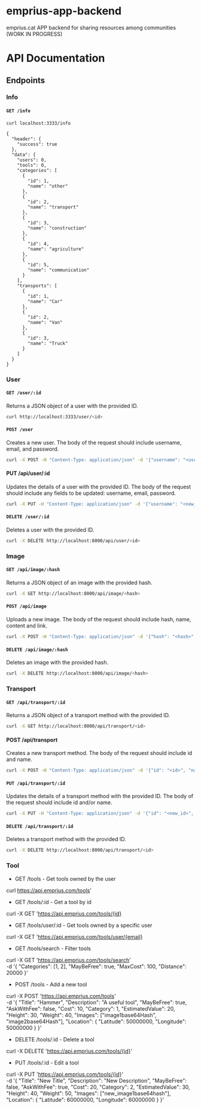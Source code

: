 # emprius-app-backend

emprius.cat APP backend for sharing resources among communities (WORK IN PROGRESS)



# API Documentation

## Endpoints

### Info

#### `GET /info`

`curl localhost:3333/info`

```
{
  "header": {
    "success": true
  },
  "data": {
    "users": 0,
    "tools": 0,
    "categories": [
      {
        "id": 1,
        "name": "other"
      },
      {
        "id": 2,
        "name": "transport"
      },
      {
        "id": 3,
        "name": "construction"
      },
      {
        "id": 4,
        "name": "agriculture"
      },
      {
        "id": 5,
        "name": "communication"
      }
    ],
    "transports": [
      {
        "id": 1,
        "name": "Car"
      },
      {
        "id": 2,
        "name": "Van"
      },
      {
        "id": 3,
        "name": "Truck"
      }
    ]
  }
}
```

### User

#### `GET /user/:id`

Returns a JSON object of a user with the provided ID.

```bash
curl http://localhost:3333/user/<id>
```

#### `POST /user`

Creates a new user. The body of the request should include username, email, and password.

```bash
curl -X POST -H "Content-Type: application/json" -d '{"username": "<username>", "email": "<email>", "password": "<password>"}' http://localhost:3333/user
```

#### PUT /api/user/:id

Updates the details of a user with the provided ID. The body of the request should include any fields to be updated: username, email, password.

```bash
curl -X PUT -H "Content-Type: application/json" -d '{"username": "<new_username>", "email": "<new_email>", "password": "<new_password>"}' http://localhost:8000/api/user/<id>
```

#### `DELETE /user/:id`

Deletes a user with the provided ID.

```bash
curl -X DELETE http://localhost:8000/api/user/<id>
```

### Image

#### `GET /api/image/:hash`
Returns a JSON object of an image with the provided hash.

```bash
curl -X GET http://localhost:8000/api/image/<hash>
```

#### `POST /api/image`

Uploads a new image. The body of the request should include hash, name, content and link.

```bash
curl -X POST -H "Content-Type: application/json" -d '{"hash": "<hash>", "name": "<name>", "content": "<content>", "link": "<link>"}' http://localhost:8000/api/image
```

#### `DELETE /api/image/:hash`

Deletes an image with the provided hash.

```bash
curl -X DELETE http://localhost:8000/api/image/<hash>
```

### Transport

#### `GET /api/transport/:id`

Returns a JSON object of a transport method with the provided ID.

```bash
curl -X GET http://localhost:8000/api/transport/<id>
```

#### POST /api/transport

Creates a new transport method. The body of the request should include id and name.

```bash
curl -X POST -H "Content-Type: application/json" -d '{"id": "<id>", "name": "<name>"}' http://localhost:8000/api/transport
```

#### `PUT /api/transport/:id`

Updates the details of a transport method with the provided ID. The body of the request should include id and/or name.

```bash
curl -X PUT -H "Content-Type: application/json" -d '{"id": "<new_id>", "name": "<new_name>"}' http://localhost:8000/api/transport/<id>
```

#### `DELETE /api/transport/:id`

Deletes a transport method with the provided ID.

```bash
curl -X DELETE http://localhost:8000/api/transport/<id>
```

### Tool

+ GET /tools - Get tools owned by the user

curl https://api.emprius.com/tools'

+ GET /tools/:id - Get a tool by id

curl -X GET 'https://api.emprius.com/tools/{id}

+ GET /tools/user/:id - Get tools owned by a specific user

curl -X GET 'https://api.emprius.com/tools/user/{email}

+ GET /tools/search - Filter tools

curl -X GET 'https://api.emprius.com/tools/search' \
-d '{
  "Categories": [1, 2],
  "MayBeFree": true,
  "MaxCost": 100,
  "Distance": 20000
}'

+ POST /tools - Add a new tool

curl -X POST 'https://api.emprius.com/tools' \
-d '{
  "Title": "Hammer",
  "Description": "A useful tool",
  "MayBeFree": true,
  "AskWithFee": false,
  "Cost": 10,
  "Category": 1,
  "EstimatedValue": 20,
  "Height": 30,
  "Weight": 40,
  "Images": ["image1base64Hash", "image2base64Hash"],
  "Location": {
    "Latitude": 50000000,
    "Longitude": 50000000
  }
}'

+ DELETE /tools/:id - Delete a tool

curl -X DELETE 'https://api.emprius.com/tools/{id}'

+ PUT /tools/:id - Edit a tool

curl -X PUT 'https://api.emprius.com/tools/{id}' \
-d '{
  "Title": "New Title",
  "Description": "New Description",
  "MayBeFree": false,
  "AskWithFee": true,
  "Cost": 20,
  "Category": 2,
  "EstimatedValue": 30,
  "Height": 40,
  "Weight": 50,
  "Images": ["new_image1base64hash"],
  "Location": {
    "Latitude": 60000000,
    "Longitude": 60000000
  }
}'


